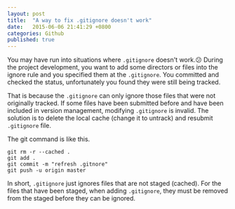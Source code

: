 ```yaml
---
layout: post
title:  "A way to fix .gitignore doesn't work"
date:   2015-06-06 21:41:29 +0800
categories: Github  
published: true
---
```

You may have run into situations where `.gitignore` doesn't work.:confused:  During the project development, you want to add some directors or files into the ignore rule and you specified them at the `.gitignore`. You committed and checked the status, unfortunately you found they were still being tracked. 

That is because the `.gitignore` can only ignore those files that were not originally tracked. If some files have been submitted before and have been included in version management, modifying `.gitignore` is invalid. The solution is to delete the local cache (change it to untrack) and resubmit `.gitignore` file.

The git command is like this.
```shell
git rm -r --cached .
git add .
git commit -m "refresh .gitnore"
git push -u origin master
```
In short, `.gitignore` just ignores files that are not staged (cached).
For the files that have been staged, when adding `.gitignore`, they must be removed from the staged before they can be ignored.